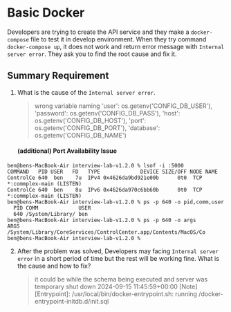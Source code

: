 # Basic Docker

Developers are trying to create the API service and they make a `docker-compose` file to test it in develop environment. When they try command `docker-compose up`, it does not work and return error message with `Internal server error`. They ask you to find the root cause and fix it.

## Summary Requirement

1. What is the cause of the `Internal server error`.
    >  wrong variable naming
        'user': os.getenv('CONFIG_DB_USER'),
        'password': os.getenv('CONFIG_DB_PASS'),
        'host': os.getenv('CONFIG_DB_HOST'),
        'port': os.getenv('CONFIG_DB_PORT'),
        'database': os.getenv('CONFIG_DB_NAME')
    >    

    #### (additional) Port Availability Issue
```
ben@bens-MacBook-Air interview-lab-v1.2.0 % lsof -i :5000
COMMAND   PID USER   FD   TYPE             DEVICE SIZE/OFF NODE NAME
ControlCe 640  ben    7u  IPv4 0x4626da9bd921e00b      0t0  TCP *:commplex-main (LISTEN)
ControlCe 640  ben    8u  IPv6 0x4626da970c6bb60b      0t0  TCP *:commplex-main (LISTEN)
ben@bens-MacBook-Air interview-lab-v1.2.0 % ps -p 640 -o pid,comm,user
  PID COMM             USER
  640 /System/Library/ ben 
ben@bens-MacBook-Air interview-lab-v1.2.0 % ps -p 640 -o args
ARGS
/System/Library/CoreServices/ControlCenter.app/Contents/MacOS/Co
ben@bens-MacBook-Air interview-lab-v1.2.0 % 
```

2. After the problem was solved, Developers may facing `Internal server error` in a short period of time but the rest will be working fine. What is the cause and how to fix?
    > it could be while the schema being executed and server was temporary shut down
    2024-09-15 11:45:59+00:00 [Note] [Entrypoint]: /usr/local/bin/docker-entrypoint.sh: running /docker-entrypoint-initdb.d/init.sql
    >

